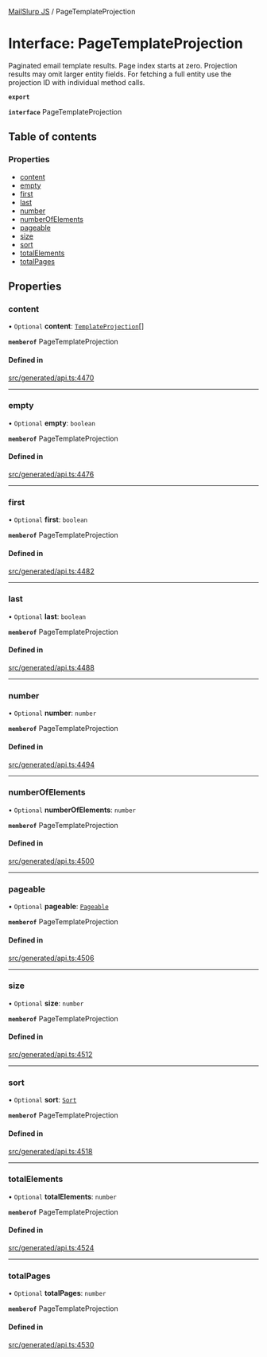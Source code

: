 [MailSlurp JS](../README.md) / PageTemplateProjection

# Interface: PageTemplateProjection

Paginated email template results. Page index starts at zero. Projection results may omit larger entity fields. For fetching a full entity use the projection ID with individual method calls.

**`export`**

**`interface`** PageTemplateProjection

## Table of contents

### Properties

- [content](PageTemplateProjection.md#content)
- [empty](PageTemplateProjection.md#empty)
- [first](PageTemplateProjection.md#first)
- [last](PageTemplateProjection.md#last)
- [number](PageTemplateProjection.md#number)
- [numberOfElements](PageTemplateProjection.md#numberofelements)
- [pageable](PageTemplateProjection.md#pageable)
- [size](PageTemplateProjection.md#size)
- [sort](PageTemplateProjection.md#sort)
- [totalElements](PageTemplateProjection.md#totalelements)
- [totalPages](PageTemplateProjection.md#totalpages)

## Properties

### content

• `Optional` **content**: [`TemplateProjection`](TemplateProjection.md)[]

**`memberof`** PageTemplateProjection

#### Defined in

[src/generated/api.ts:4470](https://github.com/mailslurp/mailslurp-client/blob/20b4039/src/generated/api.ts#L4470)

___

### empty

• `Optional` **empty**: `boolean`

**`memberof`** PageTemplateProjection

#### Defined in

[src/generated/api.ts:4476](https://github.com/mailslurp/mailslurp-client/blob/20b4039/src/generated/api.ts#L4476)

___

### first

• `Optional` **first**: `boolean`

**`memberof`** PageTemplateProjection

#### Defined in

[src/generated/api.ts:4482](https://github.com/mailslurp/mailslurp-client/blob/20b4039/src/generated/api.ts#L4482)

___

### last

• `Optional` **last**: `boolean`

**`memberof`** PageTemplateProjection

#### Defined in

[src/generated/api.ts:4488](https://github.com/mailslurp/mailslurp-client/blob/20b4039/src/generated/api.ts#L4488)

___

### number

• `Optional` **number**: `number`

**`memberof`** PageTemplateProjection

#### Defined in

[src/generated/api.ts:4494](https://github.com/mailslurp/mailslurp-client/blob/20b4039/src/generated/api.ts#L4494)

___

### numberOfElements

• `Optional` **numberOfElements**: `number`

**`memberof`** PageTemplateProjection

#### Defined in

[src/generated/api.ts:4500](https://github.com/mailslurp/mailslurp-client/blob/20b4039/src/generated/api.ts#L4500)

___

### pageable

• `Optional` **pageable**: [`Pageable`](Pageable.md)

**`memberof`** PageTemplateProjection

#### Defined in

[src/generated/api.ts:4506](https://github.com/mailslurp/mailslurp-client/blob/20b4039/src/generated/api.ts#L4506)

___

### size

• `Optional` **size**: `number`

**`memberof`** PageTemplateProjection

#### Defined in

[src/generated/api.ts:4512](https://github.com/mailslurp/mailslurp-client/blob/20b4039/src/generated/api.ts#L4512)

___

### sort

• `Optional` **sort**: [`Sort`](Sort.md)

**`memberof`** PageTemplateProjection

#### Defined in

[src/generated/api.ts:4518](https://github.com/mailslurp/mailslurp-client/blob/20b4039/src/generated/api.ts#L4518)

___

### totalElements

• `Optional` **totalElements**: `number`

**`memberof`** PageTemplateProjection

#### Defined in

[src/generated/api.ts:4524](https://github.com/mailslurp/mailslurp-client/blob/20b4039/src/generated/api.ts#L4524)

___

### totalPages

• `Optional` **totalPages**: `number`

**`memberof`** PageTemplateProjection

#### Defined in

[src/generated/api.ts:4530](https://github.com/mailslurp/mailslurp-client/blob/20b4039/src/generated/api.ts#L4530)
